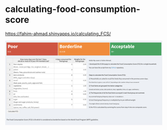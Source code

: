 # calculating-food-consumption-score

https://fahim-ahmad.shinyapps.io/calculating_FCS/


![](FCS.png)

